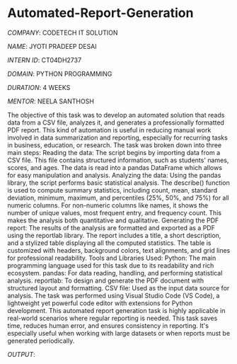 # Automated-Report-Generation

*COMPANY*: CODETECH IT SOLUTION

*NAME*: JYOTI PRADEEP DESAI

*INTERN ID*: CT04DH2737

*DOMAIN*: PYTHON PROGRAMMING

*DURATION*: 4 WEEKS

*MENTOR*: NEELA SANTHOSH

The objective of this task was to develop an automated solution that reads data from a CSV file, analyzes it, and generates a professionally formatted PDF report. This kind of automation is useful in reducing manual work involved in data summarization and reporting, especially for recurring tasks in business, education, or research.
The task was broken down into three main steps:
Reading the data: The script begins by importing data from a CSV file. This file contains structured information, such as students' names, scores, and ages. The data is read into a pandas DataFrame which allows for easy manipulation and analysis.
Analyzing the data: Using the pandas library, the script performs basic statistical analysis. The describe() function is used to compute summary statistics, including count, mean, standard deviation, minimum, maximum, and percentiles (25%, 50%, and 75%) for all numeric columns. For non-numeric columns like names, it shows the number of unique values, most frequent entry, and frequency count. This makes the analysis both quantitative and qualitative.
Generating the PDF report: The results of the analysis are formatted and exported as a PDF using the reportlab library. The report includes a title, a short description, and a stylized table displaying all the computed statistics. The table is customized with headers, background colors, text alignments, and grid lines for professional readability.
Tools and Libraries Used:
Python: The main programming language used for this task due to its readability and rich ecosystem.
pandas: For data reading, handling, and performing statistical analysis.
reportlab: To design and generate the PDF document with structured layout and formatting.
CSV file: Used as the input data source for analysis.
The task was performed using Visual Studio Code (VS Code), a lightweight yet powerful code editor with extensions for Python development.
This automated report generation task is highly applicable in real-world scenarios where regular reporting is needed. 
This task saves time, reduces human error, and ensures consistency in reporting. It's especially useful when working with large datasets or when reports must be generated periodically.

*OUTPUT*:
